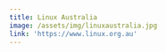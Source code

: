 ```yaml
---
title: Linux Australia
image: /assets/img/linuxaustralia.jpg
link: 'https://www.linux.org.au'
---
```

